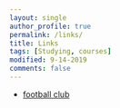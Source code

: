 ```yaml
---
layout: single
author_profile: true
permalink: /links/
title: Links
tags: [Studying, courses]
modified: 9-14-2019
comments: false
---
```



* [football club](https://fc-perspolis.com/)

